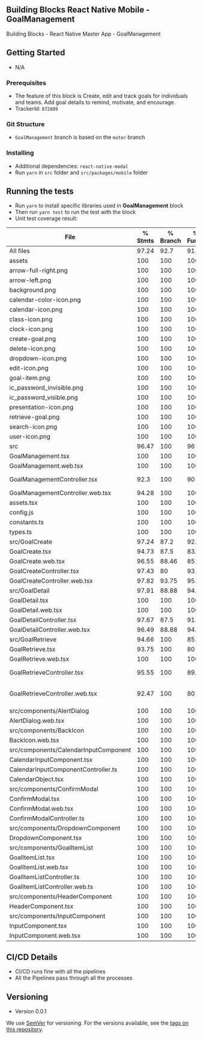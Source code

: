 ## Building Blocks React Native Mobile -  GoalManagement

Building Blocks - React Native Master App - GoalManagement

## Getting Started
- N/A
### Prerequisites
- The feature of this block is Create, edit and track goals for individuals and teams. Add goal details to remind, motivate, and encourage.
- TrackerId: `872889`

### Git Structure
- `GoalManagement` branch is based on the `mater` branch

### Installing
- Additional dependencies: `react-native-modal`
- Run `yarn` in `src` folder and `src/packages/mobile` folder

## Running the tests
- Run `yarn` to install specific libraries used in **GoalManagement** block
- Then run `yarn test` to run the test with the block
- Unit test coverage result:


| File                                  | % Stmts | % Branch | % Funcs | % Lines | Uncovered Line #s |
|---------------------------------------|---------|----------|---------|---------|-------------------|
| All files                             | 97.24   | 92.7     | 91.9    | 97.4    |                   |
| assets                                | 100     | 100      | 100     | 100     |                   |
| arrow-full-right.png                  | 100     | 100      | 100     | 100     |                   |
| arrow-left.png                        | 100     | 100      | 100     | 100     |                   |
| background.png                        | 100     | 100      | 100     | 100     |                   |
| calendar-color-icon.png               | 100     | 100      | 100     | 100     |                   |
| calendar-icon.png                     | 100     | 100      | 100     | 100     |                   |
| class-icon.png                        | 100     | 100      | 100     | 100     |                   |
| clock-icon.png                        | 100     | 100      | 100     | 100     |                   |
| create-goal.png                       | 100     | 100      | 100     | 100     |                   |
| delete-icon.png                       | 100     | 100      | 100     | 100     |                   |
| dropdown-icon.png                     | 100     | 100      | 100     | 100     |                   |
| edit-icon.png                         | 100     | 100      | 100     | 100     |                   |
| goal-item.png                         | 100     | 100      | 100     | 100     |                   |
| ic_password_invisible.png             | 100     | 100      | 100     | 100     |                   |
| ic_password_visible.png               | 100     | 100      | 100     | 100     |                   |
| presentation-icon.png                 | 100     | 100      | 100     | 100     |                   |
| retrieve-goal.png                     | 100     | 100      | 100     | 100     |                   |
| search-icon.png                       | 100     | 100      | 100     | 100     |                   |
| user-icon.png                         | 100     | 100      | 100     | 100     |                   |
| src                                   | 96.47   | 100      | 96      | 96.47   |                   |
| GoalManagement.tsx                    | 100     | 100      | 100     | 100     |                   |
| GoalManagement.web.tsx                | 100     | 100      | 100     | 100     |                   |
| GoalManagementController.tsx          | 92.3    | 100      | 90      | 92.3    | 99-102,118        |
| GoalManagementController.web.tsx      | 94.28   | 100      | 100     | 94.28   | 92-96             |
| assets.tsx                            | 100     | 100      | 100     | 100     |                   |
| config.js                             | 100     | 100      | 100     | 100     |                   |
| constants.ts                          | 100     | 100      | 100     | 100     |                   |
| types.ts                              | 100     | 100      | 100     | 100     |                   |
| src/GoalCreate                        | 97.24   | 87.2     | 92.15   | 97.23   |                   |
| GoalCreate.tsx                        | 94.73   | 87.5     | 83.33   | 94.73   | 162               |
| GoalCreate.web.tsx                    | 96.55   | 88.46    | 85.71   | 96.55   | 223               |
| GoalCreateController.tsx              | 97.43   | 80       | 93.75   | 97.43   | 193,287           |
| GoalCreateController.web.tsx          | 97.82   | 93.75    | 95.45   | 97.8    | 150,417           |
| src/GoalDetail                        | 97.91   | 88.88    | 94.28   | 97.88   |                   |
| GoalDetail.tsx                        | 100     | 100      | 100     | 100     |                   |
| GoalDetail.web.tsx                    | 100     | 100      | 100     | 100     |                   |
| GoalDetailController.tsx              | 97.67   | 87.5     | 91.66   | 97.61   | 118               |
| GoalDetailController.web.tsx          | 96.49   | 88.88    | 94.11   | 96.42   | 137,232           |
| src/GoalRetrieve                      | 94.66   | 100      | 85.07   | 95.39   |                   |
| GoalRetrieve.tsx                      | 93.75   | 100      | 80      | 93.75   | 142               |
| GoalRetrieve.web.tsx                  | 100     | 100      | 100     | 100     |                   |
| GoalRetrieveController.tsx            | 95.55   | 100      | 89.65   | 96.51   | 160,304-307       |
| GoalRetrieveController.web.tsx        | 92.47   | 100      | 80      | 93.25   | 296-299,323-337   |
| src/components/AlertDialog            | 100     | 100      | 100     | 100     |                   |
| AlertDialog.web.tsx                   | 100     | 100      | 100     | 100     |                   |
| src/components/BackIcon               | 100     | 100      | 100     | 100     |                   |
| BackIcon.web.tsx                      | 100     | 100      | 100     | 100     |                   |
| src/components/CalendarInputComponent | 100     | 100      | 100     | 100     |                   |
| CalendarInputComponent.tsx            | 100     | 100      | 100     | 100     |                   |
| CalendarInputComponentController.ts   | 100     | 100      | 100     | 100     |                   |
| CalendarObject.tsx                    | 100     | 100      | 100     | 100     |                   |
| src/components/ConfirmModal           | 100     | 100      | 100     | 100     |                   |
| ConfirmModal.tsx                      | 100     | 100      | 100     | 100     |                   |
| ConfirmModal.web.tsx                  | 100     | 100      | 100     | 100     |                   |
| ConfirmModalController.ts             | 100     | 100      | 100     | 100     |                   |
| src/components/DropdownComponent      | 100     | 100      | 100     | 100     |                   |
| DropdownComponent.tsx                 | 100     | 100      | 100     | 100     |                   |
| src/components/GoalItemList           | 100     | 100      | 100     | 100     |                   |
| GoalItemList.tsx                      | 100     | 100      | 100     | 100     |                   |
| GoalItemList.web.tsx                  | 100     | 100      | 100     | 100     |                   |
| GoalItemListController.ts             | 100     | 100      | 100     | 100     |                   |
| GoalItemListController.web.ts         | 100     | 100      | 100     | 100     |                   |
| src/components/HeaderComponent        | 100     | 100      | 100     | 100     |                   |
| HeaderComponent.tsx                   | 100     | 100      | 100     | 100     |                   |
| src/components/InputComponent         | 100     | 100      | 100     | 100     |                   |
| InputComponent.tsx                    | 100     | 100      | 100     | 100     |                   |
| InputComponent.web.tsx                | 100     | 100      | 100     | 100     |                   |

## CI/CD Details
- CI/CD runs fine with all the pipelines
- All the Pipelines pass through all the processes

## Versioning
- Version 0.0.1

We use [SemVer](http://semver.org/) for versioning. For the versions available, see the [tags on this repository](https://github.com/your/project/tags).
